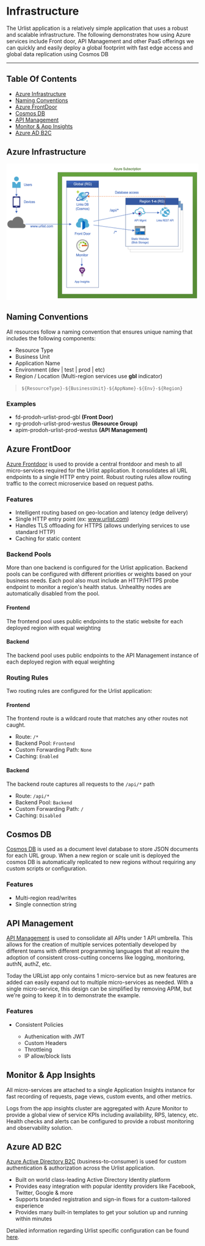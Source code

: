 # Infrastructure

The Urlist application is a relatively simple application that uses a robust and scalable infrastructure. The following demonstrates how using Azure services include Front door, API Management and other PaaS offerings we can quickly and easily deploy a global footprint with fast edge access and global data replication using Cosmos DB

---

## Table Of Contents

<!-- toc -->

- [Azure Infrastructure](#azure-infrastructure)
- [Naming Conventions](#naming-conventions)
- [Azure FrontDoor](#azure-frontdoor)
- [Cosmos DB](#cosmos-db)
- [API Management](#api-management)
- [Monitor & App Insights](#monitor--app-insights)
- [Azure AD B2C](#azure-ad-b2c)

<!-- tocstop -->

## Azure Infrastructure

![Infrastucture Diagram](images/infrastructure-diagram.png)

## Naming Conventions

All resources follow a naming convention that ensures unique naming that includes the following components:

- Resource Type
- Business Unit
- Application Name
- Environment (dev | test | prod | etc)
- Region / Location (Multi-region services use **gbl** indicator)

> `${ResourceType}-${BusinessUnit}-${AppName}-${Env}-${Region}`

### Examples

- fd-prodoh-urlist-prod-gbl **(Front Door)**
- rg-prodoh-urlist-prod-westus **(Resource Group)**
- apim-prodoh-urlist-prod-westus **(API Management)**

## Azure FrontDoor

[Azure Frontdoor](https://docs.microsoft.com/en-us/azure/frontdoor/) is used to provide a central frontdoor and mesh to all micro-services required for the Urlist application. It consolidates all URL endpoints to a single HTTP entry point. Robust routing rules allow routing traffic to the correct microservice based on request paths.

### Features

- Intelligent routing based on geo-location and latency (edge delivery)
- Single HTTP entry point (ex: www.urlist.com)
- Handles TLS offloading for HTTPS (allows underlying services to use standard HTTP)
- Caching for static content

### Backend Pools

More than one backend is configured for the Urlist application. Backend pools can be configured with different priorities or weights based on your business needs. Each pool also must include an HTTP/HTTPS probe endpoint to monitor a region's health status. Unhealthy nodes are automatically disabled from the pool.

#### Frontend

The frontend pool uses public endpoints to the static website for each deployed region with equal weighting

#### Backend

The backend pool uses public endpoints to the API Management instance of each deployed region with equal weighting

### Routing Rules

Two routing rules are configured for the Urlist application:

#### Frontend

The frontend route is a wildcard route that matches any other routes not caught.

- Route: `/*`
- Backend Pool: `Frontend`
- Custom Forwarding Path: `None`
- Caching: `Enabled`

#### Backend

The backend route captures all requests to the `/api/*` path

- Route: `/api/*`
- Backend Pool: `Backend`
- Custom Forwarding Path: `/`
- Caching: `Disabled`

## Cosmos DB

[Cosmos DB](https://docs.microsoft.com/en-us/azure/cosmos-db/) is used as a document level database to store JSON documents for each URL group. When a new region or scale unit is deployed the cosmos DB is automatically replicated to new regions without requiring any custom scripts or configuration.

### Features

- Multi-region read/writes
- Single connection string

## API Management

[API Management](https://docs.microsoft.com/en-us/azure/api-management/) is used to consolidate all APIs under 1 API umbrella. This allows for the creation of multiple services potentially developed by different teams with different programming languages that all require the adoption of consistent cross-cutting concerns like logging, monitoring, authN, authZ, etc.

Today the URList app only contains 1 micro-service but as new features are added can easily expand out to multiple micro-services as needed. With a single micro-service, this design can be simplified by removing APIM, but we're going to keep it in to demonstrate the example.

### Features

- Consistent Policies

  - Authenication with JWT
  - Custom Headers
  - Throttleing
  - IP allow/block lists

## Monitor & App Insights

All micro-services are attached to a single Application Insights instance for fast recording of requests, page views, custom events, and other metrics.

Logs from the app insights cluster are aggregated with Azure Monitor to provide a global view of service KPIs including availability, RPS, latency, etc. Health checks and alerts can be configured to provide a robust monitoring and observability solution.

## Azure AD B2C

[Azure Active Directory B2C](https://docs.microsoft.com/en-us/azure/active-directory-b2c/) (business-to-consumer) is used for custom authentication & authorization across the Urlist application.

- Built on world class-leading Active Directory Identity platform
- Provides easy integration with popular identity providers like Facebook, Twitter, Google & more
- Supports branded registration and sign-in flows for a custom-tailored experience
- Provides many built-in templates to get your solution up and running within minutes

Detailed information regarding Urlist specific configuration can be found [here](AzureADB2C.md).
